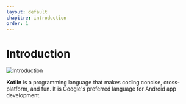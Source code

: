 ```yaml
---
layout: default
chapitre: introduction
order: 1
---
```


# Introduction

![Introduction](Introduction/images/kotlin.png)

**Kotlin** is a programming language that makes coding concise, cross-platform, and fun. It is Google's preferred language for Android app development.

<!-- new slide -->